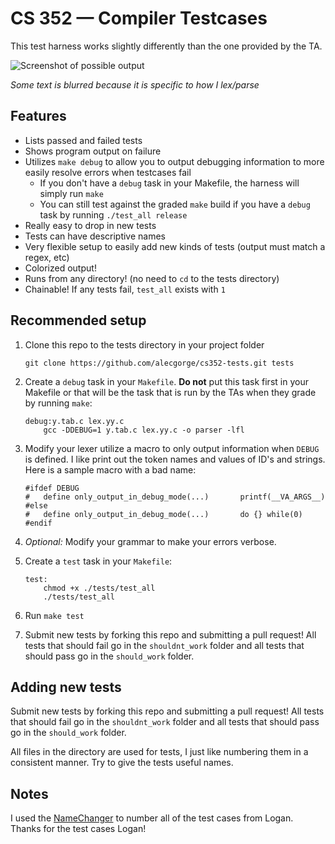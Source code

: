 # CS 352 — Compiler Testcases

This test harness works slightly differently than the one provided by the TA.

![Screenshot of possible output](https://cdn.rawgit.com/alecgorge/cs352-tests/master/screenshot.png)

*Some text is blurred because it is specific to how I lex/parse*

## Features

* Lists passed and failed tests
* Shows program output on failure
* Utilizes `make debug` to allow you to output debugging information to more easily resolve errors when testcases fail
  * If you don't have a `debug` task in your Makefile, the harness will simply run `make`
  * You can still test against the graded `make` build if you have a `debug` task by running `./test_all release`
* Really easy to drop in new tests
* Tests can have descriptive names
* Very flexible setup to easily add new kinds of tests (output must match a regex, etc)
* Colorized output!
* Runs from any directory! (no need to `cd` to the tests directory)
* Chainable! If any tests fail, `test_all` exists with `1`

## Recommended setup

1. Clone this repo to the tests directory in your project folder

	```	
	git clone https://github.com/alecgorge/cs352-tests.git tests
	```
	
2. Create a `debug` task in your `Makefile`. **Do not** put this task first in your Makefile or that will be the task that is run by the TAs when they grade by running `make`:

	```
	debug:y.tab.c lex.yy.c
		gcc -DDEBUG=1 y.tab.c lex.yy.c -o parser -lfl
	```
3. Modify your lexer utilize a macro to only output information when `DEBUG` is defined. I like print out the token names and values of ID's and strings. Here is a sample macro with a bad name:

	```
	#ifdef DEBUG
	#	define only_output_in_debug_mode(...) 		printf(__VA_ARGS__)
	#else
	#	define only_output_in_debug_mode(...) 		do {} while(0)
	#endif
	```
4. *Optional:* Modify your grammar to make your errors verbose.
5. Create a `test` task in your `Makefile`:

	```
	test:
		chmod +x ./tests/test_all
		./tests/test_all
	```
6. Run `make test`
7. Submit new tests by forking this repo and submitting a pull request! All tests that should fail go in the `shouldnt_work` folder and all tests that should pass go in the `should_work` folder.

## Adding new tests

Submit new tests by forking this repo and submitting a pull request! All tests that should fail go in the `shouldnt_work` folder and all tests that should pass go in the `should_work` folder.

All files in the directory are used for tests, I just like numbering them in a consistent manner. Try to give the tests useful names.

## Notes

I used the [NameChanger](http://mrrsoftware.com/namechanger/) to number all of the test cases from Logan. Thanks for the test cases Logan!
